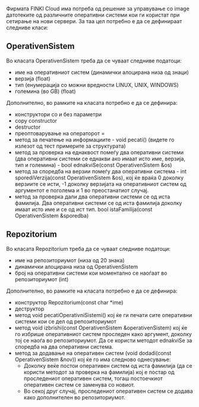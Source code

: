 Фирмата FINKI Cloud има потреба од решение за управување со image датотеките од различните оперативни системи кои ги користат при сетирање на нови сервери. За таа цел потребно е да се дефинираат следниве класи:

## OperativenSistem

Во класата OperativenSistem треба да се чуваат следниве податоци:

* име на оперативниот систем (динамички алоцирана низа од знаци)
* верзија (float)
* тип (енумерација со можни вредности LINUX, UNIX, WINDOWS)
* големина (во GB) (float)

Дополнително, во рамките на класата потребно е да се дефинира:

* конструктори со и без параметри
* copy constructor
* destructor
* преоптоварување на операторот =
* метод за печатење на информациите - void pecati() (видете го излезот од тест примерите за структурата)
* метод за проверка на еднаквост помеѓу два оперативни системи (два оперативни системи се еднакви ако имаат исто име, верзија, тип и големина) - bool ednakviSe(const OperativenSistem &os)
* метод за споредба на верзии помеѓу два оперативни система - int sporediVerzija(const OperativenSistem &os), кој ќе враќа 0 доколку верзиите се исти, -1 доколку верзијата на оперативниот систем од аргументот е поголема и 1 во преостанатиот случај.
* метод за проверка дали два оперативни системи се од иста фамилија. Два оперативни системи се од иста фамилија доколку имаат исто име и се од ист тип. bool istaFamilija(const OperativenSistem &sporedba)

## Repozitorium

Во класата Repozitorium треба да се чуваат следниве податоци:

* име на репозиториумот (низа од 20 знака)
* динамички алоцирана низа од OperativenSistem
* број на оперативни системи кои моментално се наоѓаат во репозиториумот (int)

Дополнително, во рамките на класата потребно е да се дефинира:

* конструктор Repozitorium(const char *ime)
* деструктор
* метод void pecatiOperativniSistemi() кој ќе ги печати сите оперативни системи кои се дел од репозиториумот
* метод void izbrishi(const OperativenSistem &operativenSistem) кој ќе го избрише оперативниот систем проследен како аргумент, доколку тој се наоѓа во репозиториумот. Да се користи методот ednakviSe за споредба на два оперативни система.
* метод за додавање на оперативен систем (void dodadi(const OperativenSistem &nov)) кој ќе го има следново однесување:
  * Доколку веќе постои оперативен систем од иста фамилија (да се користи методот за проверка на фамилија) кој е постар од проследениот оперативен систем, тогаш постоечкиот оперативен систем се заменува со новиот.
  * Во секој друг случај, проследениот оперативен систем се додава како дополнителен во репозиториумот.